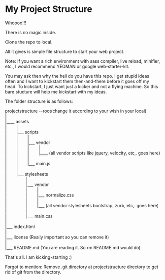 My Project Structure
====================

Whoooo!!! 

There is no magic inside.

Clone the repo to local.

All it gives is simple file structure to start your web project. 

Note: If you want a rich environment with sass compiler, live reload, minifier, etc., I would recommend YEOMAN or google web-starter-kit.

You may ask then why the hell do you have this repo. I get stupid ideas often and I want to kickstart them then-and-there before it goes off my head. To kickstart, I just want just a kicker and not a flying machine. So this bare stucture will help me kickstart with my ideas.

The folder structure is as follows:

projectstructure --root(change it according to your wish in your local)  
|  
|____ assets  
|&nbsp;&nbsp;&nbsp;&nbsp;&nbsp;&nbsp;&nbsp;&nbsp;|   
|&nbsp;&nbsp;&nbsp;&nbsp;&nbsp;&nbsp;&nbsp;&nbsp;|___ scripts    
|&nbsp;&nbsp;&nbsp;&nbsp;&nbsp;&nbsp;&nbsp;&nbsp;|&nbsp;&nbsp;&nbsp;&nbsp;&nbsp;&nbsp;&nbsp;&nbsp;|  
|&nbsp;&nbsp;&nbsp;&nbsp;&nbsp;&nbsp;&nbsp;&nbsp;|&nbsp;&nbsp;&nbsp;&nbsp;&nbsp;&nbsp;&nbsp;&nbsp;|___ vendor   
|&nbsp;&nbsp;&nbsp;&nbsp;&nbsp;&nbsp;&nbsp;&nbsp;|&nbsp;&nbsp;&nbsp;&nbsp;&nbsp;&nbsp;&nbsp;&nbsp;|&nbsp;&nbsp;&nbsp;&nbsp;&nbsp;&nbsp;&nbsp;&nbsp;|   
|&nbsp;&nbsp;&nbsp;&nbsp;&nbsp;&nbsp;&nbsp;&nbsp;|&nbsp;&nbsp;&nbsp;&nbsp;&nbsp;&nbsp;&nbsp;&nbsp;|&nbsp;&nbsp;&nbsp;&nbsp;&nbsp;&nbsp;&nbsp;&nbsp;|____ (all vendor scripts like jquery, velocity, etc,. goes here)  
|&nbsp;&nbsp;&nbsp;&nbsp;&nbsp;&nbsp;&nbsp;&nbsp;|&nbsp;&nbsp;&nbsp;&nbsp;&nbsp;&nbsp;&nbsp;&nbsp;|  
|&nbsp;&nbsp;&nbsp;&nbsp;&nbsp;&nbsp;&nbsp;&nbsp;|&nbsp;&nbsp;&nbsp;&nbsp;&nbsp;&nbsp;&nbsp;&nbsp;|___ main.js  
|&nbsp;&nbsp;&nbsp;&nbsp;&nbsp;&nbsp;&nbsp;&nbsp;|    
|&nbsp;&nbsp;&nbsp;&nbsp;&nbsp;&nbsp;&nbsp;&nbsp;|___ stylesheets	  
|&nbsp;&nbsp;&nbsp;&nbsp;&nbsp;&nbsp;&nbsp;&nbsp;&nbsp;&nbsp;&nbsp;&nbsp;&nbsp;&nbsp;&nbsp;&nbsp;|  
|&nbsp;&nbsp;&nbsp;&nbsp;&nbsp;&nbsp;&nbsp;&nbsp;&nbsp;&nbsp;&nbsp;&nbsp;&nbsp;&nbsp;&nbsp;&nbsp;|___ vendor   
|&nbsp;&nbsp;&nbsp;&nbsp;&nbsp;&nbsp;&nbsp;&nbsp;&nbsp;&nbsp;&nbsp;&nbsp;&nbsp;&nbsp;&nbsp;&nbsp;|&nbsp;&nbsp;&nbsp;&nbsp;&nbsp;&nbsp;&nbsp;&nbsp;|  
|&nbsp;&nbsp;&nbsp;&nbsp;&nbsp;&nbsp;&nbsp;&nbsp;&nbsp;&nbsp;&nbsp;&nbsp;&nbsp;&nbsp;&nbsp;&nbsp;|&nbsp;&nbsp;&nbsp;&nbsp;&nbsp;&nbsp;&nbsp;&nbsp;|___ normalize.css   
|&nbsp;&nbsp;&nbsp;&nbsp;&nbsp;&nbsp;&nbsp;&nbsp;&nbsp;&nbsp;&nbsp;&nbsp;&nbsp;&nbsp;&nbsp;&nbsp;|&nbsp;&nbsp;&nbsp;&nbsp;&nbsp;&nbsp;&nbsp;&nbsp;|   
|&nbsp;&nbsp;&nbsp;&nbsp;&nbsp;&nbsp;&nbsp;&nbsp;&nbsp;&nbsp;&nbsp;&nbsp;&nbsp;&nbsp;&nbsp;&nbsp;|&nbsp;&nbsp;&nbsp;&nbsp;&nbsp;&nbsp;&nbsp;&nbsp;|___ (all vendor stylesheets bootstrap, zurb, etc,. goes here)   
|&nbsp;&nbsp;&nbsp;&nbsp;&nbsp;&nbsp;&nbsp;&nbsp;&nbsp;&nbsp;&nbsp;&nbsp;&nbsp;&nbsp;&nbsp;&nbsp;|   
|&nbsp;&nbsp;&nbsp;&nbsp;&nbsp;&nbsp;&nbsp;&nbsp;&nbsp;&nbsp;&nbsp;&nbsp;&nbsp;&nbsp;&nbsp;&nbsp;|___ main.css   
|	 
|___ index.html  
|  
|___ license (Really important so you can remove it)  
|  
|___ README.md (You are reading it. So rm README.md would do)  
  

That's all. I am kicking-starting :)

Forgot to mention: Remove .git directory at projectstructure directory to get rid of git from the directory.
